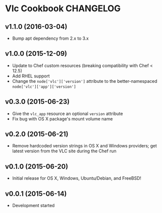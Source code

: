Vlc Cookbook CHANGELOG
======================

v1.1.0 (2016-03-04)
-------------------
- Bump apt dependency from 2.x to 3.x

v1.0.0 (2015-12-09)
-------------------
- Update to Chef custom resources (breaking compatibility with Chef < 12.5)
- Add RHEL support
- Change the `node['vlc']['version']` attribute to the better-namespaced
  `node['vlc']['app']['version']`

v0.3.0 (2015-06-23)
-------------------
- Give the `vlc_app` resource an optional `version` attribute
- Fix bug with OS X package's mount volume name

v0.2.0 (2015-06-21)
-------------------
- Remove hardcoded version strings in OS X and Windows providers; get latest
  version from the VLC site during the Chef run

v0.1.0 (2015-06-20)
-------------------
- Initial release for OS X, Windows, Ubuntu/Debian, and FreeBSD!

v0.0.1 (2015-06-14)
-------------------
- Development started
